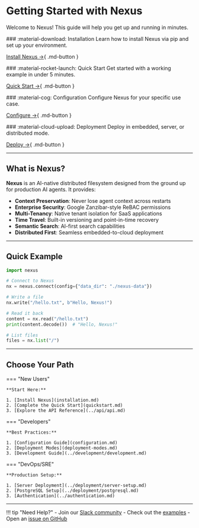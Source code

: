 # Getting Started with Nexus

Welcome to Nexus! This guide will help you get up and running in minutes.

<div class="features-grid" markdown>

<div class="feature-card" markdown>
### :material-download: Installation
Learn how to install Nexus via pip and set up your environment.

[Install Nexus →](installation.md){ .md-button }
</div>

<div class="feature-card" markdown>
### :material-rocket-launch: Quick Start
Get started with a working example in under 5 minutes.

[Quick Start →](quickstart.md){ .md-button }
</div>

<div class="feature-card" markdown>
### :material-cog: Configuration
Configure Nexus for your specific use case.

[Configure →](configuration.md){ .md-button }
</div>

<div class="feature-card" markdown>
### :material-cloud-upload: Deployment
Deploy in embedded, server, or distributed mode.

[Deploy →](deployment-modes.md){ .md-button }
</div>

</div>

---

## What is Nexus?

**Nexus** is an AI-native distributed filesystem designed from the ground up for production AI agents. It provides:

- **Context Preservation**: Never lose agent context across restarts
- **Enterprise Security**: Google Zanzibar-style ReBAC permissions
- **Multi-Tenancy**: Native tenant isolation for SaaS applications
- **Time Travel**: Built-in versioning and point-in-time recovery
- **Semantic Search**: AI-first search capabilities
- **Distributed First**: Seamless embedded-to-cloud deployment

---

## Quick Example

```python
import nexus

# Connect to Nexus
nx = nexus.connect(config={"data_dir": "./nexus-data"})

# Write a file
nx.write("/hello.txt", b"Hello, Nexus!")

# Read it back
content = nx.read("/hello.txt")
print(content.decode())  # "Hello, Nexus!"

# List files
files = nx.list("/")
```

---

## Choose Your Path

=== "New Users"

    **Start Here:**

    1. [Install Nexus](installation.md)
    2. [Complete the Quick Start](quickstart.md)
    3. [Explore the API Reference](../api/api.md)

=== "Developers"

    **Best Practices:**

    1. [Configuration Guide](configuration.md)
    2. [Deployment Modes](deployment-modes.md)
    3. [Development Guide](../development/development.md)

=== "DevOps/SRE"

    **Production Setup:**

    1. [Server Deployment](../deployment/server-setup.md)
    2. [PostgreSQL Setup](../deployment/postgresql.md)
    3. [Authentication](../authentication.md)

---

!!! tip "Need Help?"
    - Join our [Slack community](https://nexus-community.slack.com)
    - Check out the [examples](https://github.com/nexi-lab/nexus/tree/main/examples)
    - Open an [issue on GitHub](https://github.com/nexi-lab/nexus/issues)
